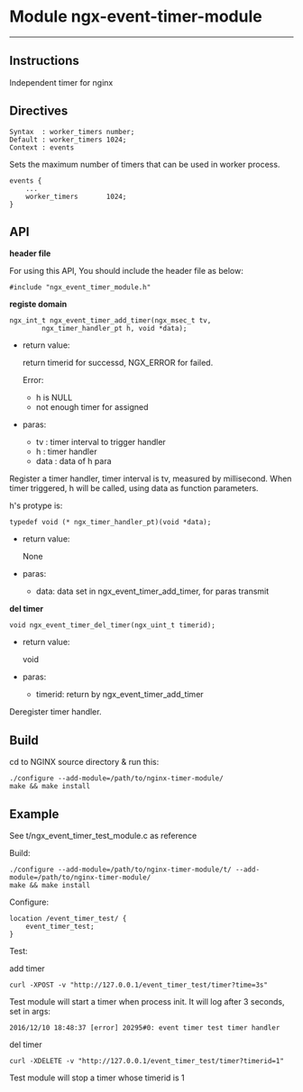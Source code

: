 # Module ngx-event-timer-module
---
## Instructions

Independent timer for nginx

## Directives

	Syntax  : worker_timers number;
	Default : worker_timers 1024;
	Context : events

Sets the maximum number of timers that can be used in worker process.

	events {
		...
		worker_timers       1024;
	}

## API

**header file**

For using this API, You should include the header file as below:

	#include "ngx_event_timer_module.h"

**registe domain**

	ngx_int_t ngx_event_timer_add_timer(ngx_msec_t tv,
	        ngx_timer_handler_pt h, void *data);

- return value:

	return timerid for successd, NGX_ERROR for failed.
	
	Error:
		
	- h is NULL
	- not enough timer for assigned

- paras:

	- tv   : timer interval to trigger handler
	- h    : timer handler
	- data : data of h para

Register a timer handler, timer interval is tv, measured by millisecond. When timer triggered, h will be called, using data as function parameters.

h's protype is:

	typedef void (* ngx_timer_handler_pt)(void *data);

- return value:

	None

- paras:

	- data: data set in ngx\_event\_timer\_add\_timer, for paras transmit

**del timer**

	void ngx_event_timer_del_timer(ngx_uint_t timerid);

- return value:

	void

- paras:

	- timerid: return by ngx_event_timer_add_timer

Deregister timer handler.

## Build

cd to NGINX source directory & run this:

	./configure --add-module=/path/to/nginx-timer-module/
	make && make install

## Example

See t/ngx\_event\_timer\_test\_module.c as reference

Build:

	./configure --add-module=/path/to/nginx-timer-module/t/ --add-module=/path/to/nginx-timer-module/
	make && make install

Configure:

	location /event_timer_test/ {
		event_timer_test;
	}

Test:

add timer

	curl -XPOST -v "http://127.0.0.1/event_timer_test/timer?time=3s"

Test module will start a timer when process init. It will log after 3 seconds, set in args:

	2016/12/10 18:48:37 [error] 20295#0: event timer test timer handler

del timer

	curl -XDELETE -v "http://127.0.0.1/event_timer_test/timer?timerid=1"

Test module will stop a timer whose timerid is 1